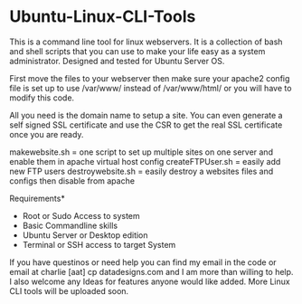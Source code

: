 # Ubuntu-Linux-CLI-Tools
This is a command line tool for linux webservers. It is a collection of bash and shell scripts that you can use to make your life easy as a system administrator. Designed and tested for Ubuntu Server OS. 

First move the files to your webserver then make sure your apache2 config file is set up to use /var/www/ instead of /var/www/html/ or you will have to modify this code.

All you need is the domain name to setup a site. You can even generate a self signed SSL certificate and use the CSR to get the
real SSL certificate once you are ready. 

makewebsite.sh = one script to set up multiple sites on one server and enable them in apache virtual host config
createFTPUser.sh = easily add new FTP users
destroywebsite.sh = easily destroy a websites files and configs then disable from apache

Requirements*
- Root or Sudo Access to system
- Basic Commandline skills
- Ubuntu Server or Desktop edition
- Terminal or SSH access to target System

 If you have questinos or need help you can find my email in the code or email at charlie [aat] cp datadesigns.com and I am
 more than willing to help. I also welcome any Ideas for features anyone would like added. More Linux CLI tools will be 
 uploaded soon.

